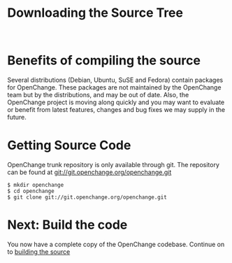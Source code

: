# Downloading the Source Tree #

<br/>

# Benefits of compiling the source #

Several distributions (Debian, Ubuntu, SuSE and Fedora) contain
packages for OpenChange. These packages are not maintained by the
OpenChange team but by the distributions, and may be out of
date. Also, the OpenChange project is moving along quickly and you may
want to evaluate or benefit from latest features, changes and bug
fixes we may supply in the future.

# Getting Source Code #

OpenChange trunk repository is only available through git. The
repository can be found at [git://git.openchange.org/openchange.git](git://git.openchange.org/openchange.git)

    $ mkdir openchange
    $ cd openchange
    $ git clone git://git.openchange.org/openchange.git

# Next: Build the code #

You now have a complete copy of the OpenChange codebase. Continue on to [building the source](/developers/building.html)